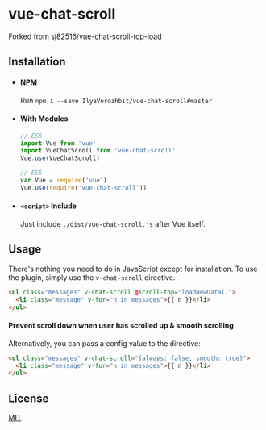 # vue-chat-scroll

Forked from [sj82516/vue-chat-scroll-top-load](https://github.com/sj82516/vue-chat-scroll-top-load)

## Installation

- #### NPM
  Run `npm i --save IlyaVorozhbit/vue-chat-scroll#master`

- #### With Modules

  ``` js
  // ES6
  import Vue from 'vue'
  import VueChatScroll from 'vue-chat-scroll'
  Vue.use(VueChatScroll)

  // ES5
  var Vue = require('vue')
  Vue.use(require('vue-chat-scroll'))
  ```

- #### `<script>` Include

  Just include `./dist/vue-chat-scroll.js` after Vue itself.

## Usage

There's nothing you need to do in JavaScript except for installation. To use the plugin, simply use the `v-chat-scroll` directive.

``` html
<ul class="messages" v-chat-scroll @scroll-top="loadNewData()">
  <li class="message" v-for="n in messages">{{ n }}</li>
</ul>
```

#### Prevent scroll down when user has scrolled up & smooth scrolling

Alternatively, you can pass a config value to the directive:

``` html
<ul class="messages" v-chat-scroll="{always: false, smooth: true}">
  <li class="message" v-for="n in messages">{{ n }}</li>
</ul>
```

## License

[MIT](http://opensource.org/licenses/MIT)
